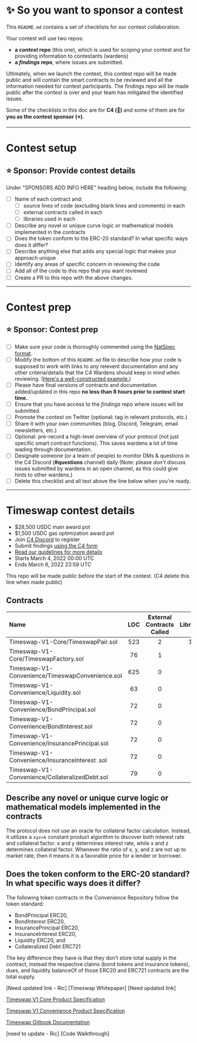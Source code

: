 # ✨ So you want to sponsor a contest

This `README.md` contains a set of checklists for our contest collaboration.

Your contest will use two repos: 
- **a _contest_ repo** (this one), which is used for scoping your contest and for providing information to contestants (wardens)
- **a _findings_ repo**, where issues are submitted. 

Ultimately, when we launch the contest, this contest repo will be made public and will contain the smart contracts to be reviewed and all the information needed for contest participants. The findings repo will be made public after the contest is over and your team has mitigated the identified issues.

Some of the checklists in this doc are for **C4 (🐺)** and some of them are for **you as the contest sponsor (⭐️)**.

---

# Contest setup

## ⭐️ Sponsor: Provide contest details

Under "SPONSORS ADD INFO HERE" heading below, include the following:

- [ ] Name of each contract and:
  - [ ] source lines of code (excluding blank lines and comments) in each
  - [ ] external contracts called in each
  - [ ] libraries used in each
- [ ] Describe any novel or unique curve logic or mathematical models implemented in the contracts
- [ ] Does the token conform to the ERC-20 standard? In what specific ways does it differ?
- [ ] Describe anything else that adds any special logic that makes your approach unique
- [ ] Identify any areas of specific concern in reviewing the code
- [ ] Add all of the code to this repo that you want reviewed
- [ ] Create a PR to this repo with the above changes.

---

# Contest prep

## ⭐️ Sponsor: Contest prep
- [ ] Make sure your code is thoroughly commented using the [NatSpec format](https://docs.soliditylang.org/en/v0.5.10/natspec-format.html#natspec-format).
- [ ] Modify the bottom of this `README.md` file to describe how your code is supposed to work with links to any relevent documentation and any other criteria/details that the C4 Wardens should keep in mind when reviewing. ([Here's a well-constructed example.](https://github.com/code-423n4/2021-06-gro/blob/main/README.md))
- [ ] Please have final versions of contracts and documentation added/updated in this repo **no less than 8 hours prior to contest start time.**
- [ ] Ensure that you have access to the _findings_ repo where issues will be submitted.
- [ ] Promote the contest on Twitter (optional: tag in relevant protocols, etc.)
- [ ] Share it with your own communities (blog, Discord, Telegram, email newsletters, etc.)
- [ ] Optional: pre-record a high-level overview of your protocol (not just specific smart contract functions). This saves wardens a lot of time wading through documentation.
- [ ] Designate someone (or a team of people) to monitor DMs & questions in the C4 Discord (**#questions** channel) daily (Note: please *don't* discuss issues submitted by wardens in an open channel, as this could give hints to other wardens.)
- [ ] Delete this checklist and all text above the line below when you're ready.

---

# Timeswap contest details
- $28,500 USDC main award pot
- $1,500 USDC gas optimization award pot
- Join [C4 Discord](https://discord.gg/code4rena) to register
- Submit findings [using the C4 form](https://code4rena.com/contests/2022-03-timeswap-contest/submit)
- [Read our guidelines for more details](https://docs.code4rena.com/roles/wardens)
- Starts March 4, 2022 00:00 UTC
- Ends March 6, 2022 23:59 UTC

This repo will be made public before the start of the contest. (C4 delete this line when made public)

## Contracts

| Name | LOC | External Contracts Called | Libraries |
| :--- | :---: | :---: | :---: |
| Timeswap-V1-Core/TimeswapPair.sol | 523 | 2 | 11 |
| Timeswap-V1-Core/TimeswapFactory.sol | 76 | 1 | 0 |
| Timeswap-V1-Convenience/TimeswapConvenience.sol | 625 | 0 | 8 |
| Timeswap-V1-Convenience/Liquidity.sol | 63 | 0 | 2 |
| Timeswap-V1-Convenience/BondPrincipal.sol | 72 | 0 | 2 |
| Timeswap-V1-Convenience/BondInterest.sol | 72 | 0 | 2 |
| Timeswap-V1-Convenience/InsurancePrincipal.sol | 72 | 0 | 2 |
| Timeswap-V1-Convenience/InsuranceInterest .sol | 72 | 0 | 2 |
| Timeswap-V1-Convenience/CollateralizedDebt.sol | 79 | 0 | 3 |

## Describe any novel or unique curve logic or mathematical models implemented in the contracts

The protocol does not use an oracle for collateral factor calculation. Instead, it utilizes a `xyz=k` constant product algorithm to discover both interest rate and collateral factor. x and y determines interest rate, while x and z determines collateral factor. Whenever the ratio of x, y, and z are not up to market rate, then it means it is a favorable price for a lender or borrower.

## Does the token conform to the ERC-20 standard? In what specific ways does it differ?

The following token contracts in the Convenience Repository follow the token standard:
- BondPrincipal ERC20, 
- BondInterest ERC20,
- InsurancePrincipal ERC20, 
- InsuranceInterest ERC20, 
- Liquidity ERC20, and 
- Collateralized Debt ERC721

The key difference they have is that they don’t store total supply in the contract, instead the respective claims (bond tokens and insurance tokens), dues, and liquidity balanceOf of those ERC20 and ERC721 contracts are the total supply.

[Need updated link - Ric]
[Timeswap Whitepaper] [Need updated link]

[Timeswap V1 Core Product Specification](https://drive.google.com/file/d/1SQ_Hbv_wQVXEcFlDytAFMA03Rbi5dTLu/view?usp=sharing)

[Timeswap V1 Convenience Product Specification](https://drive.google.com/file/d/1fRgY1PABhmEA34BfxxoqM73dsXkHwSCu/view?usp=sharing)

[Timeswap Gitbook Documentation](https://timeswap.gitbook.io/timeswap/)

[need to update - Ric]
[Code Walkthrough]

